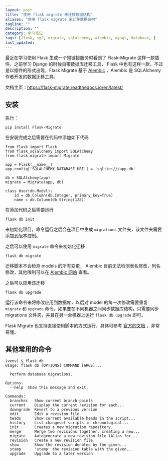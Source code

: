 ```yaml
---
layout: post
title: "使用 flask migrate 来迁移数据结构"
aliases: "使用 flask migrate 来迁移数据结构"
tagline: ""
description: ""
category: 学习笔记
tags: [flask, sql, migrate, sqlalchemy, alembic, mysql, database, ]
last_updated:
---
```


最近在学习使用 Flask 生成一个短链接服务时看到了 Flask-Migrate 这样一款插件，之前学习 Django 的时候自带数据库迁移工具， Flask 中也有这样一款，不过是以插件的形式出现，Flask Migrate 基于 [Alembic](http://alembic.readthedocs.org/en/latest/) ，Alembic 是 SQLAlchemy 作者开发的数据迁移工具。

文档主页：<https://flask-migrate.readthedocs.io/en/latest/>

## 安装
执行：

    pip install Flask-Migrate

在安装完成之后需要在代码中添加如下代码

    from flask import Flask
    from flask_sqlalchemy import SQLAlchemy
    from flask_migrate import Migrate

    app = Flask(__name__)
    app.config['SQLALCHEMY_DATABASE_URI'] = 'sqlite:///app.db'

    db = SQLAlchemy(app)
    migrate = Migrate(app, db)

    class User(db.Model):
        id = db.Column(db.Integer, primary_key=True)
        name = db.Column(db.String(128))

在添加代码之后需要运行

    flask db init

来初始化项目，命令运行之后会在项目中生成 `migrations` 文件夹，该文件夹需要添加到版本控制。

之后可以使用 `migrate` 命令来初始化迁移

    flask db migrate

迁移脚本不会检测 models 的所有变更， Alembic 目前无法检测表名修改，列名修改，其他限制可以在 [Alembic 网站](http://alembic.zzzcomputing.com/en/latest/autogenerate.html#what-does-autogenerate-detect-and-what-does-it-not-detect) 查看。

之后可以应用该迁移

    flask db upgrade

运行该命令来将修改应用到数据库，以后对 model 的每一次修改需要重复 `migrate` 和 `upgrade` 命令。如果要在不同机器之间同步数据库结构，只需要同步 migrations 文件夹，并且在另一台机器上运行 `flask db upgrade` 即可。

Flask Migrate 也支持直接使用脚本的方式运行，具体可参考 [官方的文档](https://flask-migrate.readthedocs.io/en/latest/) ，非常易懂。


## 其他常用的命令

```
(venv) $ flask db
Usage: flask db [OPTIONS] COMMAND [ARGS]...

  Perform database migrations.

Options:
  --help  Show this message and exit.

Commands:
  branches   Show current branch points
  current    Display the current revision for each...
  downgrade  Revert to a previous version
  edit       Edit a revision file
  heads      Show current available heads in the script...
  history    List changeset scripts in chronological...
  init       Creates a new migration repository.
  merge      Merge two revisions together, creating a new...
  migrate    Autogenerate a new revision file (Alias for...
  revision   Create a new revision file.
  show       Show the revision denoted by the given...
  stamp      'stamp' the revision table with the given...
  upgrade    Upgrade to a later version
```